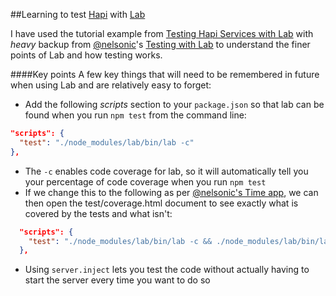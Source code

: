 ##Learning to test [Hapi](https://github.com/spumko/hapi) with [Lab](https://github.com/spumko/lab)

I have used the tutorial example from [Testing Hapi Services with Lab](https://medium.com/the-spumko-suite/96ac463c490a) with _heavy_ backup from [@nelsonic](https://twitter.com/nelsonic)'s [Testing with Lab](https://github.com/nelsonic/learn-hapi#testing-with-lab) to understand the finer points of Lab and how testing works.  

####Key points
A few key things that will need to be remembered in future when using Lab and are relatively easy to forget:
* Add the following _scripts_ section to your `package.json` so that lab can be found when you run `npm test` from the command line:
```json
"scripts": {
  "test": "./node_modules/lab/bin/lab -c"
},
```
  * The `-c` enables code coverage for lab, so it will automatically tell you your percentage of code coverage when you run `npm test`
* If we change this to the following as per [@nelsonic's Time app](https://github.com/nelsonic/time/blob/master/package.json), we can then open the test/coverage.html document to see exactly what is covered by the tests and what isn't:
```json
  "scripts": {
    "test": "./node_modules/lab/bin/lab -c && ./node_modules/lab/bin/lab -r html -o ./test/coverage.html"
  },
```
* Using `server.inject` lets you test the code without actually having to start the server every time you want to do so
